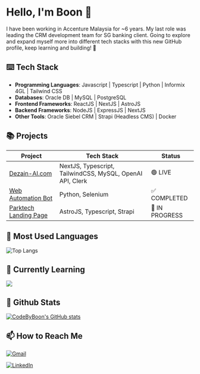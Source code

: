 # Hello, I'm Boon 👋

I have been working in Accenture Malaysia for ~6 years. My last role was leading the CRM development team for SG banking client.
Going to explore and expand myself more into different tech stacks with this new GitHub profile, keep learning and building! 🦾

## ⌨️ Tech Stack

- **Programming Languages**: Javascript | Typescript | Python | Informix 4GL | Tailwind CSS
- **Databases**: Oracle DB | MySQL | PostgreSQL
- **Frontend Frameworks**: ReactJS | NextJS | AstroJS
- **Backend Frameworks**: NodeJS | ExpressJS | NextJS
- **Other Tools**: Oracle Siebel CRM | Strapi (Headless CMS) | Docker

## 📚 Projects

| Project    | Tech Stack | Status |
|------------|------------|--------|
| [Dezain-AI.com](https://dezain-ai.com/) | NextJS, Typescript, TailwindCSS, MySQL, OpenAI API, Clerk | 🟢 LIVE |
| [Web Automation Bot](https://github.com/codebyboon/pythonbot) | Python, Selenium | ✅ COMPLETED |
| [Parktech Landing Page](https://github.com/parktech-my/parktech-website)  | AstroJS, Typescript, Strapi | 🔴 IN PROGRESS |

## 🔧 Most Used Languages

![Top Langs](https://github-readme-stats.vercel.app/api/top-langs/?username=codebyboon&layout=compact&langs_count=8)

## 🌱 Currently Learning

<p align="left">
  <a href="https://skillicons.dev">
    <img src="https://skillicons.dev/icons?i=go,rust,tauri" />
  </a>
</p>

## 🚀 Github Stats

[![CodeByBoon's GitHub stats](https://github-readme-stats.vercel.app/api?username=codebyboon&theme=midnight-purple&show_icons=true)](https://github.com/codebyboon/github-readme-stats)

## 📫 How to Reach Me

[![Gmail](https://img.shields.io/badge/Gmail-D14836?style=for-the-badge&logo=gmail&logoColor=white)](mailto:ybsaw95@gmail.com)

[![LinkedIn](https://img.shields.io/badge/linkedin-%230077B5.svg?style=for-the-badge&logo=linkedin&logoColor=white)](https://www.linkedin.com/in/yee-boon-saw)
